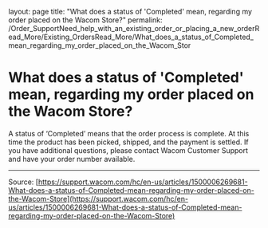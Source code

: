 layout: page
title: "What does a status of 'Completed' mean, regarding my order placed on the Wacom Store?"
permalink: /Order_SupportNeed_help_with_an_existing_order_or_placing_a_new_orderRead_More/Existing_OrdersRead_More/What_does_a_status_of_Completed_mean_regarding_my_order_placed_on_the_Wacom_Stor

# What does a status of 'Completed' mean, regarding my order placed on the Wacom Store?

A status of ‘Completed’ means that the order process is complete. At this time the product has been picked, shipped, and the payment is settled. If you have additional questions, please contact Wacom Customer Support and have your order number available.

---
Source: [https://support.wacom.com/hc/en-us/articles/1500006269681-What-does-a-status-of-Completed-mean-regarding-my-order-placed-on-the-Wacom-Store](https://support.wacom.com/hc/en-us/articles/1500006269681-What-does-a-status-of-Completed-mean-regarding-my-order-placed-on-the-Wacom-Store)
